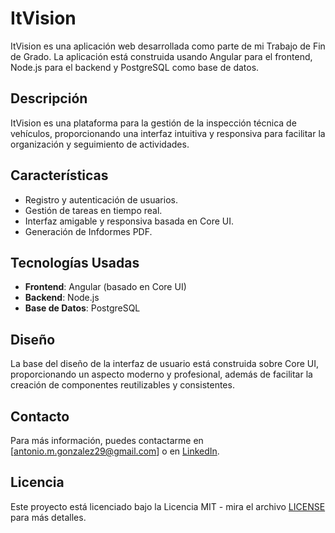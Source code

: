 # ItVision

ItVision es una aplicación web desarrollada como parte de mi Trabajo de Fin de Grado. La aplicación está construida usando Angular para el frontend, Node.js para el backend y PostgreSQL como base de datos.

## Descripción
ItVision es una plataforma para la gestión de la inspección técnica de vehículos, proporcionando una interfaz intuitiva y responsiva para facilitar la organización y seguimiento de actividades.

## Características
- Registro y autenticación de usuarios.
- Gestión de tareas en tiempo real.
- Interfaz amigable y responsiva basada en Core UI.
- Generación de Infdormes PDF.

## Tecnologías Usadas
- **Frontend**: Angular (basado en Core UI)
- **Backend**: Node.js
- **Base de Datos**: PostgreSQL

## Diseño
La base del diseño de la interfaz de usuario está construida sobre Core UI, proporcionando un aspecto moderno y profesional, además de facilitar la creación de componentes reutilizables y consistentes.

## Contacto
Para más información, puedes contactarme en [antonio.m.gonzalez29@gmail.com] o en [LinkedIn](https://www.linkedin.com/in/antonio-mu%C3%B1oz-gonz%C3%A1lez/).

## Licencia
Este proyecto está licenciado bajo la Licencia MIT - mira el archivo [LICENSE](LICENSE) para más detalles.


